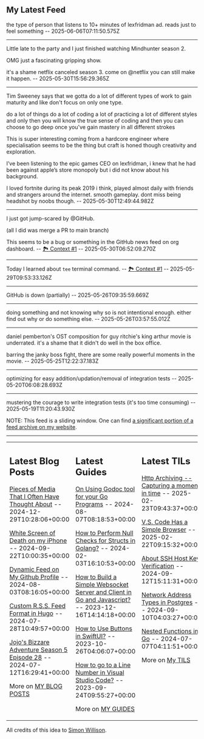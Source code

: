## My Latest Feed

<!-- feed starts -->
the type of person that listens to 10+ minutes of lexfridman ad. reads just to feel something  -- 2025-06-06T07:11:50.575Z

---

Little late to the party and I just finished watching Mindhunter season 2.

OMG just a fascinating gripping show. 

it's a shame netflix canceled season 3. come on @netflix you can still make it happen.  -- 2025-05-30T15:56:29.365Z

---

Tim Sweeney says that we gotta do a lot of different types of work to gain maturity and like don't focus on only one type. 


do a lot of things do a lot of coding a lot of practicing a lot of different styles and only then you will know the true sense of coding and then you can choose to go deep once you've gain mastery in all different strokes


This is super interesting coming from a hardcore engineer where specialisation seems to be the thing but craft is honed though creativity and exploration.


I’ve been listening to the epic games CEO on lexfridman, i knew that he had been against apple’s store monopoly but i did not know about his background.


I loved fortnite during its peak 2019 i think, played almost daily with friends and strangers around the internet. smooth gameplay. dont miss being headshot by noobs though.  -- 2025-05-30T12:49:44.982Z

---

I just got jump-scared by @GitHub. 

(all I did was merge a PR to main branch)

This seems to be a bug or something in the GitHub news feed on org dashboard. -- [🏞️ Context #1](https://cpx.tnvmadhav.me/content/image/content-images/Screenshot_2025-05-30_at_11.57.42.png) -- 2025-05-30T06:52:09.270Z

---

Today I learned about `tee` terminal command. -- [🏞️ Context #1](https://cpx.tnvmadhav.me/content/image/content-images/image_y73GfFk.png) -- 2025-05-29T09:53:33.126Z

---

GitHub is down (partially)  -- 2025-05-26T09:35:59.669Z

---

doing something and not knowing why so is not intentional enough. either find out why or do something else.  -- 2025-05-26T03:57:55.012Z

---

daniel pemberton's OST composition for guy ritchie's king arthur movie is underrated. it's a shame that it didn't do well in the box office. 

barring the janky boss fight, there are some really powerful moments in the movie.  -- 2025-05-25T12:22:37.183Z

---

optimizing for easy addition/updation/removal of integration tests  -- 2025-05-20T06:08:28.693Z

---

mustering the courage to write integration tests (it's too time consuming)  -- 2025-05-19T11:20:43.930Z
<!-- feed ends -->

NOTE: This feed is a sliding window. One can find [a significant portion of a feed archive on my website](https://tnvmadhav.me/feed/).

---


<table><tr><td valign="top" width="33%">

## Latest Blog Posts

<!-- blog starts -->
[Pieces of Media That I Often Have Thought About](https://tnvmadhav.me/blog/pieces-of-media-that-i-often-have-thought-about/) -- 2024-12-29T10:28:06+00:00

[White Screen of Death on my iPhone](https://tnvmadhav.me/blog/white-screen-of-death-on-my-iphone/) -- 2024-09-22T10:00:35+00:00

[Dynamic Feed on My Github Profile](https://tnvmadhav.me/blog/dynamic-feed-on-my-github-profile/) -- 2024-08-03T08:16:05+00:00

[Custom R.S.S. Feed Format in Hugo](https://tnvmadhav.me/blog/custom-rss-feed-format-in-hugo/) -- 2024-07-28T10:49:57+00:00

[Jojo's Bizzare Adventure Season 5 Episode 28](https://tnvmadhav.me/blog/jojos-bizzare-adventure-season-5-episode-28/) -- 2024-07-12T16:29:41+00:00

More on [MY BLOG POSTS](https://tnvmadhav.me/blog/)
<!-- blog ends -->

</td><td valign="top" width="34%">

## Latest Guides

<!-- guide starts -->
[On Using Godoc tool for your Go Programs](https://tnvmadhav.me/guides/on-using-godoc-tool/) -- 2024-08-07T08:18:53+00:00

[How to Perform Null Checks for Structs in Golang?](https://tnvmadhav.me/guides/how-to-perform-null-checks-for-structs-in-golang/) -- 2024-02-03T16:10:53+00:00

[How to Build a Simple Websocket Server and Client in Go and Javascript?](https://tnvmadhav.me/guides/how-to-build-a-simple-websocket-server-and-client-in-go/) -- 2023-12-16T14:14:18+00:00

[How to Use Buttons in SwiftUI?](https://tnvmadhav.me/guides/how-to-use-buttons-in-swiftui/) -- 2023-10-26T04:06:07+00:00

[How to go to a Line Number in Visual Studio Code?](https://tnvmadhav.me/guides/how-to-go-to-line-in-visual-studio-code/) -- 2023-09-24T09:55:27+00:00

More on [MY GUIDES](https://tnvmadhav.me/guides/)
<!-- guide ends -->

</td><td valign="top" width="33%">

## Latest TILs

<!-- til starts -->
[Http Archiving -- Capturing a moment in time](https://tnvmadhav.me/til/http-archiving/) -- 2025-02-23T09:43:37+00:00

[V.S. Code Has a Simple Browser](https://tnvmadhav.me/til/vscode-has-a-simple-browser/) -- 2025-02-22T09:15:32+00:00

[About SSH Host Key Verification](https://tnvmadhav.me/til/ssh-host-key-verification/) -- 2024-09-12T15:11:31+00:00

[Network Address Types in Postgres](https://tnvmadhav.me/til/network-address-types-in-postgres/) -- 2024-09-10T04:03:27+00:00

[Nested Functions in Go](https://tnvmadhav.me/til/nested-functions-in-go/) -- 2024-07-07T04:11:51+00:00

More on [My TILS](https://tnvmadhav.me/til/)
<!-- til ends -->

</td></tr></table>


All credits of this idea to [Simon Willison](https://github.com/simonw/simonw/).